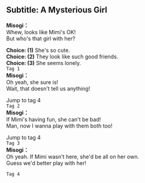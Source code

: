 # 

  
## Subtitle: A Mysterious Girl
  
**Misogi：**  
Whew, looks like Mimi's OK!  
But who's that girl with her?  
  
**Choice: (1)**  She's so cute.  
**Choice: (2)**  They look like such good friends.  
**Choice: (3)**  She seems lonely.  
`Tag 1`  
**Misogi：**  
Oh yeah, she sure is!  
Wait, that doesn't tell us anything!  
  
Jump to tag 4  
`Tag 2`  
**Misogi：**  
If Mimi's having fun, she can't be bad!  
Man, now I wanna play with them both too!  
  
Jump to tag 4  
`Tag 3`  
**Misogi：**  
Oh yeah. If Mimi wasn't here, she'd be all on her own.  
Guess we'd better play with her!  
  
`Tag 4`  
